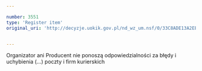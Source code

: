 ```yaml
---

number: 3551
type: 'Register item'
original_uri: 'http://decyzje.uokik.gov.pl/nd_wz_um.nsf/0/33C8ADE13A2EECD6C1257A540037DB19?OpenDocument'


---
```


Organizator ani Producent nie ponoszą odpowiedzialności za błędy i uchybienia (...) poczty i firm kurierskich
